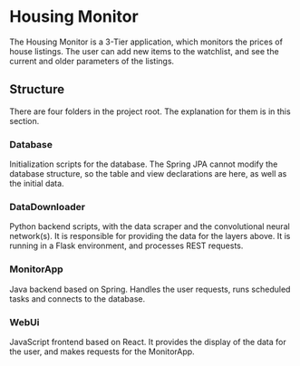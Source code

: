 # Housing Monitor

The Housing Monitor is a 3-Tier application, which monitors the prices of house listings. The user can add new items to the watchlist, and see the current and older parameters of the listings.

## Structure
There are four folders in the project root. The explanation for them is in this section. 

### Database
Initialization scripts for the database. The Spring JPA cannot modify the database structure, so the table and view declarations are here, as well as the initial data.

### DataDownloader
Python backend scripts, with the data scraper and the convolutional neural network(s). It is responsible for providing the data for the layers above. It is running in a Flask environment, and processes REST requests.

### MonitorApp
Java backend based on Spring. Handles the user requests, runs scheduled tasks and connects to the database.

### WebUi
JavaScript frontend based on React. It provides the display of the data for the user, and makes requests for the MonitorApp.